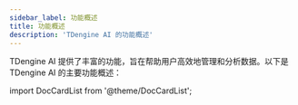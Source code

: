 ```yaml
---
sidebar_label: 功能概述
title: 功能概述
description: 'TDengine AI 的功能概述'
---
```


TDengine AI 提供了丰富的功能，旨在帮助用户高效地管理和分析数据。以下是 TDengine AI 的主要功能概述：


import DocCardList from '@theme/DocCardList';

<DocCardList />

